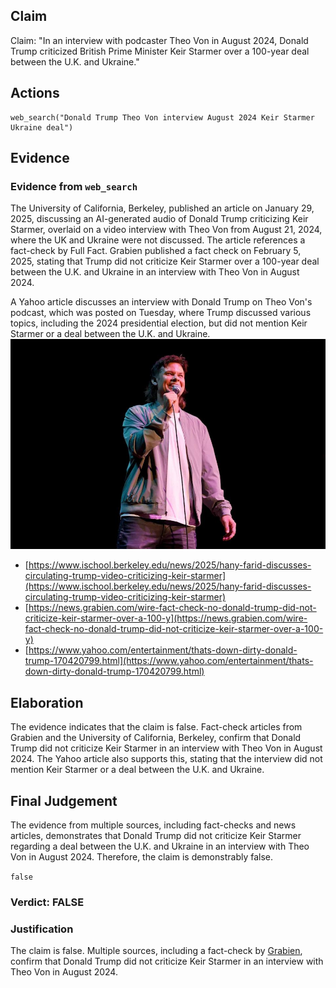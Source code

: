 ## Claim
Claim: "In an interview with podcaster Theo Von in August 2024, Donald Trump criticized British Prime Minister Keir Starmer over a 100-year deal between the U.K. and Ukraine."

## Actions
```
web_search("Donald Trump Theo Von interview August 2024 Keir Starmer Ukraine deal")
```

## Evidence
### Evidence from `web_search`
The University of California, Berkeley, published an article on January 29, 2025, discussing an AI-generated audio of Donald Trump criticizing Keir Starmer, overlaid on a video interview with Theo Von from August 21, 2024, where the UK and Ukraine were not discussed. The article references a fact-check by Full Fact. Grabien published a fact check on February 5, 2025, stating that Trump did not criticize Keir Starmer over a 100-year deal between the U.K. and Ukraine in an interview with Theo Von in August 2024.

A Yahoo article discusses an interview with Donald Trump on Theo Von's podcast, which was posted on Tuesday, where Trump discussed various topics, including the 2024 presidential election, but did not mention Keir Starmer or a deal between the U.K. and Ukraine. ![image 1220](media/2025-08-06_18-35-1754505335-902827.jpg)

*   [https://www.ischool.berkeley.edu/news/2025/hany-farid-discusses-circulating-trump-video-criticizing-keir-starmer](https://www.ischool.berkeley.edu/news/2025/hany-farid-discusses-circulating-trump-video-criticizing-keir-starmer)
*   [https://news.grabien.com/wire-fact-check-no-donald-trump-did-not-criticize-keir-starmer-over-a-100-y](https://news.grabien.com/wire-fact-check-no-donald-trump-did-not-criticize-keir-starmer-over-a-100-y)
*   [https://www.yahoo.com/entertainment/thats-down-dirty-donald-trump-170420799.html](https://www.yahoo.com/entertainment/thats-down-dirty-donald-trump-170420799.html)


## Elaboration
The evidence indicates that the claim is false. Fact-check articles from Grabien and the University of California, Berkeley, confirm that Donald Trump did not criticize Keir Starmer in an interview with Theo Von in August 2024. The Yahoo article also supports this, stating that the interview did not mention Keir Starmer or a deal between the U.K. and Ukraine.


## Final Judgement
The evidence from multiple sources, including fact-checks and news articles, demonstrates that Donald Trump did not criticize Keir Starmer regarding a deal between the U.K. and Ukraine in an interview with Theo Von in August 2024. Therefore, the claim is demonstrably false.

`false`


### Verdict: FALSE

### Justification
The claim is false. Multiple sources, including a fact-check by [Grabien](https://news.grabien.com/wire-fact-check-no-donald-trump-did-not-criticize-keir-starmer-over-a-100-y), confirm that Donald Trump did not criticize Keir Starmer in an interview with Theo Von in August 2024.
